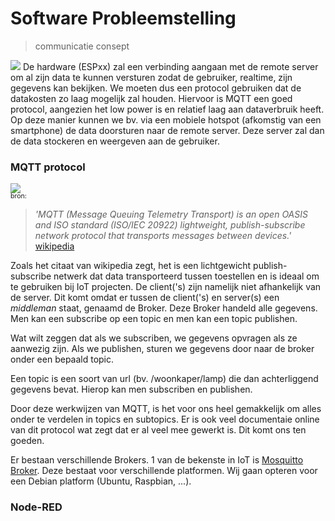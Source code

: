 # Software Probleemstelling 

> communicatie consept

<img src="./picture/communicatie consept.png">
De hardware (ESPxx) zal een verbinding aangaan met de remote server om al zijn data te kunnen versturen zodat de gebruiker, realtime, zijn gegevens kan bekijken. We moeten dus een protocol gebruiken dat de datakosten zo laag mogelijk zal houden. Hiervoor is MQTT een goed protocol, aangezien het low power is en relatief laag aan dataverbruik heeft. Op deze manier kunnen we bv. via een mobiele hotspot (afkomstig van een smartphone) de data doorsturen naar de remote server. Deze server zal dan de data stockeren en weergeven aan de gebruiker.


<!-- <img src="./picture/Node_Communicatie.png">
<a target="_blank" href="https://randomnerdtutorials.com/esp8266-and-node-red-with-mqtt/">Source Picture</a> -->


### MQTT protocol
<img src="https://wiki.dragino.com/images/thumb/c/cb/YuanliMQTT.png/400px-YuanliMQTT.png">
<div style="font-size: 75%; line-height: 0; position: relative; vertical-align: baseline; top: -0.5em">
<p>bron: <a href="https://wiki.dragino.com/index.php?title=Through_MQTT_to_upload_data"></a></p>
</div>

> <i>'MQTT (Message Queuing Telemetry Transport) is an open OASIS and ISO standard (ISO/IEC 20922) lightweight, publish-subscribe network protocol that transports messages between devices.'</i> <a target="_blank" href="https://en.wikipedia.org/wiki/MQTT">wikipedia</a>

Zoals het citaat van wikipedia zegt, het is een lichtgewicht publish-subscribe netwerk dat data transporteerd tussen toestellen en is ideaal om te gebruiken bij IoT projecten. De client('s) zijn namelijk niet afhankelijk van de server. Dit komt omdat er tussen de client('s) en server(s) een <i>middleman</i> staat, genaamd de Broker. Deze Broker handeld alle gegevens. Men kan een subscribe op een topic en men kan een topic publishen. 

<p>Wat wilt zeggen dat als we subscriben, we gegevens opvragen als ze aanwezig zijn. Als we publishen, sturen we gegevens door naar de broker onder een bepaald topic.</p> 

Een topic is een soort van url (bv. /woonkaper/lamp) die dan achterliggend gegevens bevat. Hierop kan men subscriben en publishen.

<p>Door deze werkwijzen van MQTT, is het voor ons heel gemakkelijk om alles onder te verdelen in topics en subtopics. Er is ook veel documentaie online van dit protocol wat zegt dat er al veel mee gewerkt is. Dit komt ons ten goeden.</p>

Er bestaan verschillende Brokers. 1 van de bekenste in IoT is <a target="_blank" href="https://mosquitto.org/">Mosquitto Broker</a>. Deze bestaat voor verschillende platformen. Wij gaan opteren voor een Debian platform (Ubuntu, Raspbian, ...).

### Node-RED